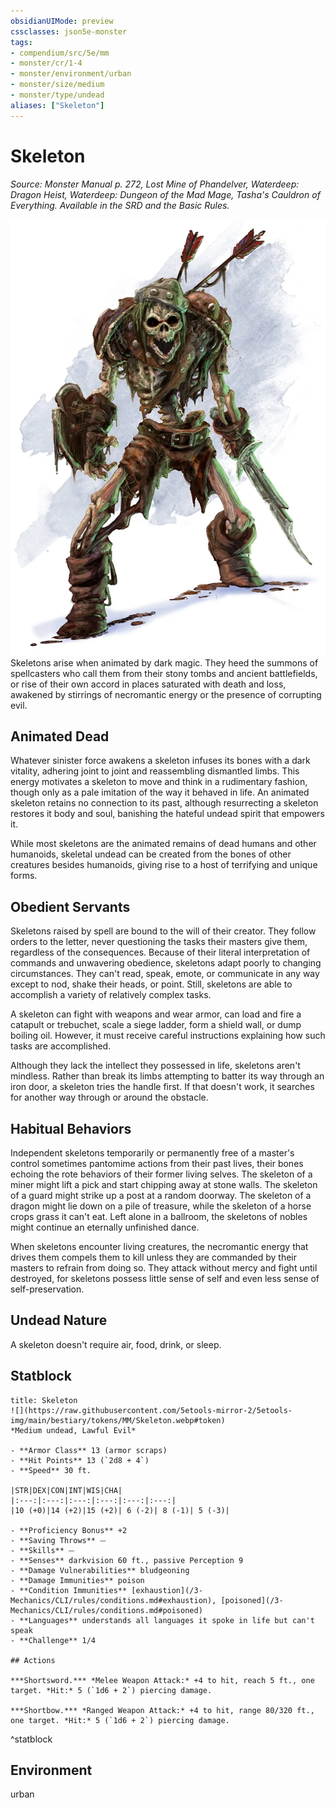 ```yaml
---
obsidianUIMode: preview
cssclasses: json5e-monster
tags:
- compendium/src/5e/mm
- monster/cr/1-4
- monster/environment/urban
- monster/size/medium
- monster/type/undead
aliases: ["Skeleton"]
---
```

# Skeleton
*Source: Monster Manual p. 272, Lost Mine of Phandelver, Waterdeep: Dragon Heist, Waterdeep: Dungeon of the Mad Mage, Tasha's Cauldron of Everything. Available in the SRD and the Basic Rules.*  

![](https://raw.githubusercontent.com/5etools-mirror-2/5etools-img/main/bestiary/MM/Skeleton.webp#right)  
Skeletons arise when animated by dark magic. They heed the summons of spellcasters who call them from their stony tombs and ancient battlefields, or rise of their own accord in places saturated with death and loss, awakened by stirrings of necromantic energy or the presence of corrupting evil.

## Animated Dead

Whatever sinister force awakens a skeleton infuses its bones with a dark vitality, adhering joint to joint and reassembling dismantled limbs. This energy motivates a skeleton to move and think in a rudimentary fashion, though only as a pale imitation of the way it behaved in life. An animated skeleton retains no connection to its past, although resurrecting a skeleton restores it body and soul, banishing the hateful undead spirit that empowers it.

While most skeletons are the animated remains of dead humans and other humanoids, skeletal undead can be created from the bones of other creatures besides humanoids, giving rise to a host of terrifying and unique forms.

## Obedient Servants

Skeletons raised by spell are bound to the will of their creator. They follow orders to the letter, never questioning the tasks their masters give them, regardless of the consequences. Because of their literal interpretation of commands and unwavering obedience, skeletons adapt poorly to changing circumstances. They can't read, speak, emote, or communicate in any way except to nod, shake their heads, or point. Still, skeletons are able to accomplish a variety of relatively complex tasks.

A skeleton can fight with weapons and wear armor, can load and fire a catapult or trebuchet, scale a siege ladder, form a shield wall, or dump boiling oil. However, it must receive careful instructions explaining how such tasks are accomplished.

Although they lack the intellect they possessed in life, skeletons aren't mindless. Rather than break its limbs attempting to batter its way through an iron door, a skeleton tries the handle first. If that doesn't work, it searches for another way through or around the obstacle.

## Habitual Behaviors

Independent skeletons temporarily or permanently free of a master's control sometimes pantomime actions from their past lives, their bones echoing the rote behaviors of their former living selves. The skeleton of a miner might lift a pick and start chipping away at stone walls. The skeleton of a guard might strike up a post at a random doorway. The skeleton of a dragon might lie down on a pile of treasure, while the skeleton of a horse crops grass it can't eat. Left alone in a ballroom, the skeletons of nobles might continue an eternally unfinished dance.

When skeletons encounter living creatures, the necromantic energy that drives them compels them to kill unless they are commanded by their masters to refrain from doing so. They attack without mercy and fight until destroyed, for skeletons possess little sense of self and even less sense of self-preservation.

## Undead Nature

A skeleton doesn't require air, food, drink, or sleep.


## Statblock

```ad-statblock
title: Skeleton
![](https://raw.githubusercontent.com/5etools-mirror-2/5etools-img/main/bestiary/tokens/MM/Skeleton.webp#token)
*Medium undead, Lawful Evil*

- **Armor Class** 13 (armor scraps)
- **Hit Points** 13 (`2d8 + 4`) 
- **Speed** 30 ft.

|STR|DEX|CON|INT|WIS|CHA|
|:---:|:---:|:---:|:---:|:---:|:---:|
|10 (+0)|14 (+2)|15 (+2)| 6 (-2)| 8 (-1)| 5 (-3)|

- **Proficiency Bonus** +2
- **Saving Throws** ⏤
- **Skills** ⏤
- **Senses** darkvision 60 ft., passive Perception 9
- **Damage Vulnerabilities** bludgeoning
- **Damage Immunities** poison
- **Condition Immunities** [exhaustion](/3-Mechanics/CLI/rules/conditions.md#exhaustion), [poisoned](/3-Mechanics/CLI/rules/conditions.md#poisoned)
- **Languages** understands all languages it spoke in life but can't speak
- **Challenge** 1/4

## Actions

***Shortsword.*** *Melee Weapon Attack:* +4 to hit, reach 5 ft., one target. *Hit:* 5 (`1d6 + 2`) piercing damage.

***Shortbow.*** *Ranged Weapon Attack:* +4 to hit, range 80/320 ft., one target. *Hit:* 5 (`1d6 + 2`) piercing damage.
```
^statblock

## Environment

urban